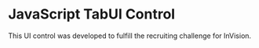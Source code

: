 # JavaScript TabUI Control

This UI control was developed to fulfill the recruiting challenge for InVision.
